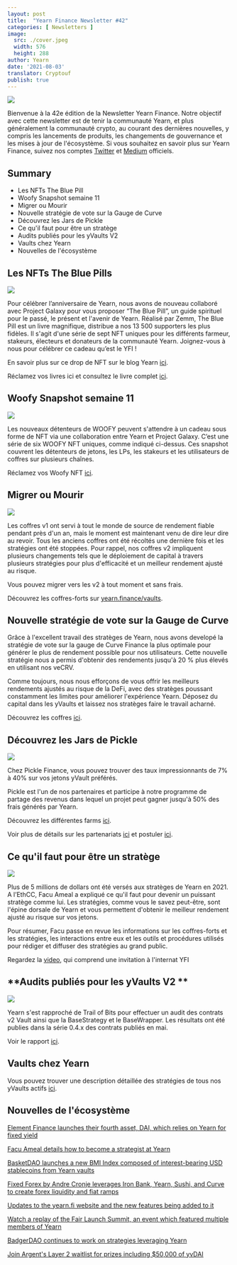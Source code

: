 ```yaml
---
layout: post
title:  "Yearn Finance Newsletter #42"
categories: [ Newsletters ]
image:
  src: ./cover.jpeg
  width: 576
  height: 288
author: Yearn
date: '2021-08-03'
translator: Cryptouf
publish: true
---
```



![](/_posts/_newsletters/Yearn-Finance-Newsletter-42/cover.jpeg?w=880&h=440)

Bienvenue à la 42e édition de la Newsletter Yearn Finance. Notre objectif avec cette newsletter est de tenir la communauté Yearn, et plus généralement la communauté crypto, au courant des dernières nouvelles, y compris les lancements de produits, les changements de gouvernance et les mises à jour de l'écosystème. Si vous souhaitez en savoir plus sur Yearn Finance, suivez nos comptes [Twitter](https://twitter.com/iearnfinance) et [Medium](https://medium.com/iearn) officiels.

## **Summary**

- Les NFTs The Blue Pill
- Woofy Snapshot semaine 11
- Migrer ou Mourir
- Nouvelle stratégie de vote sur la Gauge de Curve
- Découvrez les Jars de Pickle
- Ce qu'il faut pour être un stratège
- Audits publiés  pour les yVaults V2 
- Vaults chez Yearn
- Nouvelles de l'écosystème

## **Les NFTs The Blue Pills**

![](/_posts/_newsletters/Yearn-Finance-Newsletter-42/image2.jpg)

Pour célébrer l’anniversaire de Yearn, nous avons de nouveau collaboré avec Project Galaxy pour vous proposer “The Blue Pill”, un guide spirituel pour le passé, le présent et l'avenir de Yearn. Réalisé par Zemm, The Blue Pill est un livre magnifique, distribue a nos 13 500 supporters les plus fidèles. Il s'agit d'une série de sept NFT uniques pour les différents farmeur, stakeurs, électeurs et donateurs de la communauté Yearn. Joignez-vous à nous pour célébrer ce cadeau qu’est le YFI !

En savoir plus sur ce drop de NFT sur le blog Yearn [ici](https://medium.com/iearn/the-blue-pill-ca44ed01f16f).

Réclamez vos livres ici et consultez le livre complet [ici](https://thebluepill.eth.link/).



## **Woofy Snapshot semaine 11**

![](/_posts/_newsletters/Yearn-Finance-Newsletter-42/image3.jpg)


Les nouveaux détenteurs de WOOFY peuvent s'attendre à un cadeau sous forme de NFT via une collaboration entre Yearn et Project Galaxy. C’est une série de six WOOFY NFT uniques, comme indiqué ci-dessus. Ces snapshot couvrent les détenteurs de jetons, les LPs, les stakeurs et les utilisateurs de coffres sur plusieurs chaînes.

Réclamez vos Woofy NFT [ici](https://galaxy.eco/yearn).

## **Migrer ou Mourir**

![](/_posts/_newsletters/Yearn-Finance-Newsletter-42/image4.jpg)

Les coffres v1 ont servi à tout le monde de source de rendement fiable pendant près d'un an, mais le moment est maintenant venu de dire leur dire au revoir. Tous les anciens coffres ont été récoltés une dernière fois et les stratégies ont été stoppées. Pour rappel, nos coffres v2 impliquent plusieurs changements tels que le déploiement de capital à travers plusieurs stratégies pour plus d'efficacité et un meilleur rendement ajusté au risque.

Vous pouvez migrer vers les v2 à tout moment et sans frais.

Découvrez les coffres-forts sur [yearn.finance/vaults](https://yearn.finance/vaults).



## **Nouvelle stratégie de vote sur la Gauge de Curve**

Grâce à l'excellent travail des stratèges de Yearn, nous avons developé la stratégie de vote sur la gauge de Curve Finance la plus optimale pour générer le plus de rendement possible pour nos utilisateurs. Cette nouvelle stratégie nous a permis d'obtenir des rendements jusqu'à 20 % plus élevés en utilisant nos veCRV.

Comme toujours, nous nous efforçons de vous offrir les meilleurs rendements ajustés au risque de la DeFi, avec des stratèges poussant constamment les limites pour améliorer l'expérience Yearn. Déposez du capital dans les yVaults et laissez nos stratèges faire le travail acharné.

Découvrez les coffres [ici](https://yearn.finance/vaults).


## **Découvrez les Jars de Pickle**

![](/_posts/_newsletters/Yearn-Finance-Newsletter-42/image5.jpg)

Chez Pickle Finance, vous pouvez trouver des taux impressionnants de 7% à 40% sur vos jetons yVault préférés. 

Pickle est l'un de nos partenaires et participe à notre programme de partage des revenus dans lequel un projet peut gagner jusqu'à 50% des frais générés par Yearn.

Découvrez les différentes farms [ici](https://app.pickle.finance/farms).

Voir plus de détails sur les partenariats [ici](https://twitter.com/iearnfinance/status/1367508483952771075)  et postuler [ici](https://yearnfinance.typeform.com/to/uP7xOJUN).



## **Ce qu'il faut pour être un stratège**

![](/_posts/_newsletters/Yearn-Finance-Newsletter-42/image6.jpg)


Plus de 5 millions de dollars ont été versés aux stratèges de Yearn en 2021. A l’EthCC, Facu Ameal a expliqué ce qu'il faut pour devenir un puissant stratège comme lui. Les stratégies, comme vous le savez peut-être, sont l'épine dorsale de Yearn et vous permettent d'obtenir le meilleur rendement ajusté au risque sur vos jetons.

Pour résumer, Facu passe en revue les informations sur les coffres-forts et les stratégies, les interactions entre eux et les outils et procédures utilisés pour rédiger et diffuser des stratégies au grand public.

Regardez la [video](https://www.youtube.com/watch?v=NVR3teJw0Y0), qui comprend une invitation à l'internat YFI



## **Audits publiés pour les yVaults V2 **

![](/_posts/_newsletters/Yearn-Finance-Newsletter-42/image7.jpg)

Yearn s'est rapproché de Trail of Bits pour effectuer un audit des contrats v2 Vault ainsi que la BaseStrategy et le BaseWrapper. Les résultats ont été publies dans la série 0.4.x des contrats publiés en mai.

Voir le rapport [ici](https://github.com/trailofbits/publications/blob/master/reviews/YearnV2Vaults.pdf).



## Vaults chez Yearn

Vous pouvez trouver une description détaillée des stratégies de tous nos yVaults actifs [ici](https://medium.com/yearn-state-of-the-vaults/the-vaults-at-yearn-9237905ffed3).


## Nouvelles de l'écosystème

[Element Finance launches their fourth asset, DAI, which relies on Yearn for fixed yield](https://twitter.com/element_fi/status/1417880198033387526)

[Facu Ameal details how to become a strategist at Yearn](https://youtu.be/NVR3teJw0Y0)

[BasketDAO launches a new BMI Index composed of interest-bearing USD stablecoins from Yearn vaults](https://twitter.com/BasketDAOOrg/status/1415505266221535237)

[Fixed Forex by Andre Cronje leverages Iron Bank, Yearn, Sushi, and Curve to create forex liquidity and fiat ramps](https://andrecronje.medium.com/fair-launches-decentralized-collaboration-and-fixed-forex-ab327a2e4fc4)

[Updates to the yearn.fi website and the new features being added to it](https://twitter.com/dudesahn/status/1417898521685078016)

[Watch a replay of the Fair Launch Summit, an event which featured multiple members of Yearn](https://youtu.be/1KqxvJnNRWg)

[BadgerDAO continues to work on strategies leveraging Yearn](https://twitter.com/BadgerDAO/status/1420468295388520449)

[Join Argent's Layer 2 waitlist for prizes including $50,000 of yvDAI](https://twitter.com/argentHQ/status/1422262937423597571)
